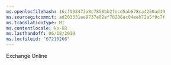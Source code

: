 ```yaml
---
ms.openlocfilehash: 16cf193473a8c7858bb2fecd5ab678ca4250ad49
ms.sourcegitcommit: ad203331ee9737e82ef70206ac04eeb72a5f9c7f
ms.translationtype: MT
ms.contentlocale: ko-KR
ms.lasthandoff: 06/18/2019
ms.locfileid: "67210266"
---
```

Exchange Online